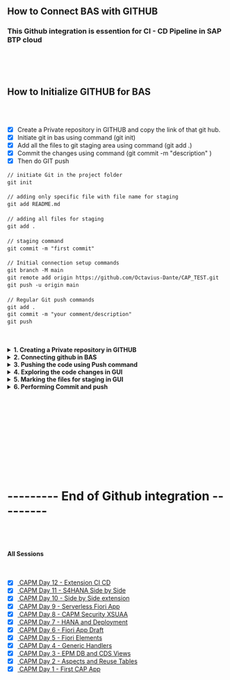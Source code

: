 ## How to Connect BAS with GITHUB

### This Github integration is essention for CI - CD Pipeline in SAP BTP cloud 

</br>
</br>
</br>

## How to Initialize GITHUB for BAS 
</br>
</br>

- [x] Create a Private repository in GITHUB and copy the link of that git hub.
- [x] Initiate git in bas using command (git init)
- [x] Add all the files to git staging area using command (git add .)
- [x] Commit the changes using command (git commit -m "description" )
- [x] Then do GIT push

```md
// initiate Git in the project folder
git init

// adding only specific file with file name for staging
git add README.md

// adding all files for staging 
git add .

// staging command 
git commit -m "first commit"

// Initial connection setup commands
git branch -M main
git remote add origin https://github.com/Octavius-Dante/CAP_TEST.git
git push -u origin main

// Regular Git push commands
git add .
git commit -m "your comment/description"
git push

```
</br>
</br>

<details>
<summary> <b>1. Creating a Private repository in GITHUB </b> </summary>
</br>
</br>
Login to github account

</br>
</br>
<img src="./files/bg_1.png" >
</br>
</br>

Create a repository
</br>
</br>
<img src="./files/bg_2.png" >
</br>
</br>

next step
</br>
</br>
<img src="./files/bg_3.png" >
</br>
</br>

next step
</br>
</br>
<img src="./files/bg_4.png" >
</br>
</br>

copy the link shown below 
</br>
</br>
<img src="./files/bg_5.png" >
</br>
</br>
</details>

<details>
<summary> <b> 2. Connecting github in BAS </b> </summary>
</br>
</br>
<img src="./files/bg_6.png" >
</br>
</br>
<img src="./files/bg_7.png" >
</br>
</br>
<img src="./files/bg_8.png" >
</br>
</br>
<img src="./files/bg_9.png" >
</br>
</br>

in the next step copy the 3 lines from github repository and paste it in BAS
to complete the push and proceed to connection
</br>
</br>
<img src="./files/bg_10.png" >
</br>
</br>
<img src="./files/bg_11.png" >
</br>
</br>
<img src="./files/bg_12.png" >
</br>
</br>
<img src="./files/bg_13.png" >
</br>
</br>
<img src="./files/bg_14.png" >
</br>
</br>
<img src="./files/bg_15.png" >
</br>
</br>
<img src="./files/bg_16.png" >
</br>
</br>
<img src="./files/bg_17.png" >
</br>
</br>

Git repository got updated from BAS as shown below 
</br>
</br>
<img src="./files/bg_18.png" >
</br>
</br>
</details>


<details>
<summary> <b> 3. Pushing the code using Push command</b> </summary>
</br>
</br>

Now code any changes to project is tracked by BAS as shown below
</br>
</br>
making small change in the code and it is reflected with a marker
</br>
</br>
<img src="./files/bg_19.png" >
</br>
</br>

We can push the changes to git hub using following commands every time 
</br> when there is a build completion
</br>

```bat

git add .
git commit -m "your comment/description"
git push

```

</br>
</br>
</br>

<img src="./files/bg_20a.png" >
</br>
</br>
<img src="./files/bg_21.png" >
</br>
</br>
<img src="./files/bg_22.png" >
</br>
</br>
</br>
</br>
</details>


<details>
<summary> <b> 4. Exploring the code changes in GUI</b> </summary>

Making some random changes in multiple files
</br>
</br>
<img src="./files/bg_23.png" >
</br>
</br>
<img src="./files/bg_24.png" >
</br>
</br>
<img src="./files/bg_25.png" >
</br>
</br>

Now there is an extension in BAS we can access to see all the changes 
</br>
</br>
<img src="./files/bg_26.png" >
</br>
</br>

All changes are listed in this section 
</br>
</br>
<img src="./files/bg_27.png" >
</br>
</br>

Changes can be compared when any item is slected here
</br>
</br>
<img src="./files/bg_28.png" >
</br>
</br>


Changes can be reverted using this button
</br>
</br>
<img src="./files/bg_29.png" >
</br>
</br>
<img src="./files/bg_29a.png" >
</br>
</br>

Changes can be navigated using these tools
</br>
</br>
<img src="./files/bg_30.png" >
</br>
</br>
</br>
</details>

<details>
<summary> <b> 5. Marking the files for staging in GUI </b> </summary>
</br>
</br>

No by selecting the plus button this file will be used for Staging
</br>
</br>
<img src="./files/bg_31.png" >
</br>
</br>

Stagign ready files and not staged files are listed
</br>
</br>
<img src="./files/bg_32.png" >
</br>
</br>
</details>

<details>
<summary> <b> 6. Performing Commit and push </b> </summary>
</br>
</br>
<img src="./files/bg_33.png" >
</br>
</br>
<img src="./files/bg_34.png" >
</br>
</br>

Github prompt for running periodic changes
</br>
</br>
<img src="./files/bg_35.png" >
</br>
</br>

Checking the reflected changes in Github

</details>


</br>
</br>
</br>


<!--

</br>
</br>

``` cds 
	


``` 

</br>
</br>
<img src="./files/capmd7-1.png" >
</br>
</br>

## MyService.js 
</br>
</br>

```js



```
</br>
<img src="./files/capmd7-2.png" >
</br>
</br>



<details>
<summary> <b> ALL CODE CHANGES - TODAY SESSION </b> </summary>
</br>
</br>

</br>
</br>

</br>
</br>
</details>


-->


</br>
</br>
</br>
</br>
</br>
</br>
</br>
</br>

# --------- End of Github integration ---------

<p align="center"> 
	
</br>
</br>

#### All Sessions
</br>

- [x] <a href="https://github.com/Octavius-Dante/Tetra_Proxima/tree/main/CAPM-DAY-12"> CAPM Day 12 - Extension CI CD</a>
- [x] <a href="https://github.com/Octavius-Dante/Tetra_Proxima/tree/main/CAPM-DAY-11"> CAPM Day 11 - S4HANA Side by Side</a>
- [x] <a href="https://github.com/Octavius-Dante/Tetra_Proxima/tree/main/CAPM-DAY-10"> CAPM Day 10 - Side by Side extension</a>
- [x] <a href="https://github.com/Octavius-Dante/Tetra_Proxima/tree/main/CAPM-DAY-9"> CAPM Day 9 - Serverless Fiori App</a>
- [x] <a href="https://github.com/Octavius-Dante/Tetra_Proxima/tree/main/CAPM-DAY-8"> CAPM Day 8 - CAPM Security XSUAA</a>
- [x] <a href="https://github.com/Octavius-Dante/Tetra_Proxima/tree/main/CAPM-DAY-7"> CAPM Day 7 - HANA and Deployment</a>
- [x] <a href="https://github.com/Octavius-Dante/Tetra_Proxima/tree/main/CAPM-DAY-6"> CAPM Day 6 - Fiori App Draft</a>
- [x] <a href="https://github.com/Octavius-Dante/Tetra_Proxima/tree/main/CAPM-DAY-5"> CAPM Day 5 - Fiori Elements</a>
- [x] <a href="https://github.com/Octavius-Dante/Tetra_Proxima/tree/main/CAPM-DAY-4"> CAPM Day 4 - Generic Handlers</a>
- [x] <a href="https://github.com/Octavius-Dante/Tetra_Proxima/tree/main/CAPM-DAY-3"> CAPM Day 3 - EPM DB and CDS Views</a>
- [x] <a href="https://github.com/Octavius-Dante/Tetra_Proxima/tree/main/CAPM-DAY-2"> CAPM Day 2 - Aspects and Reuse Tables</a>
- [x] <a href="https://github.com/Octavius-Dante/Tetra_Proxima/tree/main/CAPM-DAY-1"> CAPM Day 1 - First CAP App </a>

</br>
</br>

</p>
